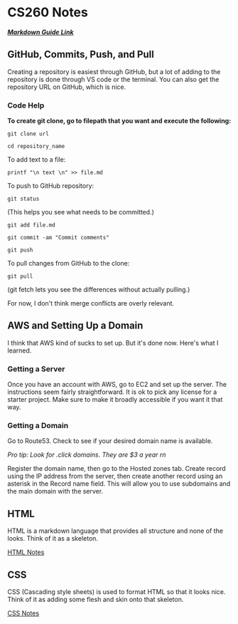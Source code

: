 # CS260 Notes

[**_Markdown Guide Link_**](https://docs.github.com/en/get-started/writing-on-github/getting-started-with-writing-and-formatting-on-github/basic-writing-and-formatting-syntax)


## GitHub, Commits, Push, and Pull
Creating a repository is easiest through GitHub, but a lot of adding to the repository is done through VS code or the terminal.
You can also get the repository URL on GitHub, which is nice.

### Code Help

**To create git clone, go to filepath that you want and execute the following:**
``` 
git clone url

cd repository_name
```


To add text to a file:

```
printf "\n text \n" >> file.md
```


To push to GitHub repository:

```
git status
```
(This helps you see what needs to be committed.)

```
git add file.md

git commit -am "Commit comments"

git push
```

To pull changes from GitHub to the clone:

```
git pull
```
(git fetch lets you see the differences without actually pulling.)


For now, I don't think merge conflicts are overly relevant.


## AWS and Setting Up a Domain
I think that AWS kind of sucks to set up. But it's done now. Here's what I learned.

### Getting a Server
Once you have an account with AWS, go to EC2 and set up the server. The instructions seem fairly straightforward. It is ok to pick any license for a starter project. Make sure to make it broadly accessible if you want it that way.

### Getting a Domain
Go to Route53. Check to see if your desired domain name is available.

*Pro tip: Look for .click domains. They are $3 a year rn*

Register the domain name, then go to the Hosted zones tab. Create record using the IP address from the server, then create another record using an asterisk in the Record name field. This will allow you to use subdomains and the main domain with the server.


## HTML
HTML is a markdown language that provides all structure and none of the looks. Think of it as a skeleton.

[HTML Notes](./HTML_notes.md)


## CSS
CSS (Cascading style sheets) is used to format HTML so that it looks nice. Think of it as adding some flesh and skin onto that skeleton.

[CSS Notes](./CSS_notes.md)

